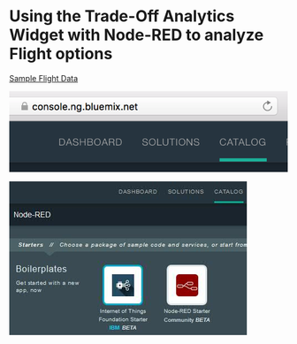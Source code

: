 # Using the Trade-Off Analytics Widget with Node-RED to analyze Flight options

[Sample Flight Data](https://raw.githubusercontent.com/chriwill/interconnect2016/master/flightstradeoffanalytics/data/flightdata.json)

![Alt text](images/catalog.png "Bluemix -> Catalog")

![Alt text](images/bluemix_catalog_node_red.jpg "Bluemix -> Catalog")
